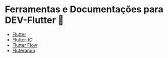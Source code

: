 # Ferramentas e Documentações para DEV-Flutter :robot:

- [Flutter](https://flutter.dev/)
- [Flutter-IO](https://flutlab.io/profile)
- [Flutter Flow](https://app.flutterflow.io/project/login-app-ra6x3x)
- [Fluterando](https://flutterando.com.br)